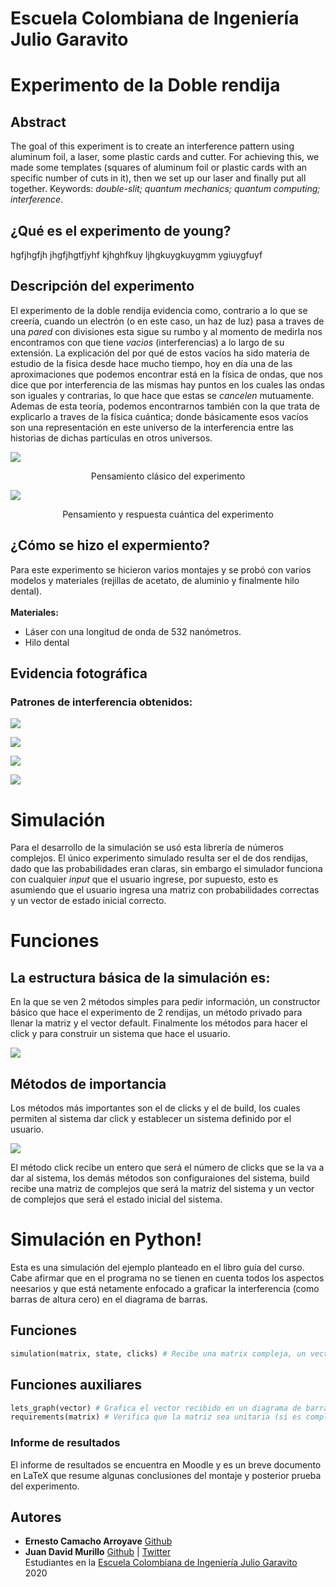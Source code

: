 # Escuela Colombiana de Ingeniería Julio Garavito

# Experimento de la Doble rendija
## Abstract
The goal of this experiment is to create an interference pattern using aluminum foil, a laser, some plastic cards and cutter. For achieving this, we made
some templates (squares of aluminum foil or plastic cards with an specific number of cuts in it), then we set up our laser and finally put all together.
Keywords: *double-slit; quantum mechanics; quantum computing; interference*.

## ¿Qué es el experimento de young?
hgfjhgfjh jhgfjhgtfjyhf kjhghfkuy ljhgkuygkuygmm ygiuygfuyf

## Descripción del experimento
El experimento de la doble rendija evidencia como, contrario a lo que se creería,
cuando un electrón (o en este caso, un haz de luz) pasa a traves de una *pared* con divisiones esta sigue su rumbo y al momento de medirla nos encontramos con que tiene *vacios* (interferencias) a lo largo de su
extensión. 
La explicación del por qué de estos vacíos ha sido materia de estudio de la fisica
desde hace mucho tiempo, hoy en día una de las aproximaciones que podemos encontrar está en la física de ondas, que nos dice que por interferencia de las mismas hay puntos en los cuales las ondas son iguales y contrarias, lo que hace que estas se *cancelen* mutuamente.
Ademas de esta teoría, podemos encontrarnos también con la que trata de explicarlo a traves de la física cuántica; donde básicamente esos vacíos son una representación en este universo de la interferencia entre las historias de dichas particulas en otros universos.


![](https://github.com/ErnestoCamachoA9805/calculadoraComplejos/blob/master/Simulacion/Simulacion/imagenes/Cl%C3%A1sico.jpg)
<p align="center">Pensamiento clásico del experimento</p>
<div align"center">
<img src="https://github.com/ErnestoCamachoA9805/calculadoraComplejos/blob/master/Simulacion/Simulacion/imagenes/Cu%C3%A1ntico.jpg">
</div>
<p align="center">Pensamiento y respuesta cuántica del experimento</p>

## ¿Cómo se hizo el expermiento?
Para este experimento se hicieron varios montajes y se probó con varios modelos y materiales (rejillas de acetato, de aluminio y finalmente hilo dental). <br/> <br/>
**Materiales:**
* Láser con una longitud de onda de 532 nanómetros.
* Hilo dental

## Evidencia fotográfica
### Patrones de interferencia obtenidos:
![](https://github.com/ErnestoCamachoA9805/calculadoraComplejos/blob/master/Simulacion/Simulacion/imagenes/DosRendijas.PNG)

![](https://github.com/ErnestoCamachoA9805/calculadoraComplejos/blob/master/Simulacion/Simulacion/imagenes/TresRendijas.PNG)

![](https://github.com/ErnestoCamachoA9805/calculadoraComplejos/blob/master/Simulacion/Simulacion/imagenes/CuatroRendijas.PNG)

![](https://github.com/ErnestoCamachoA9805/calculadoraComplejos/blob/master/Simulacion/Simulacion/imagenes/CincoRendijas.PNG)



# Simulación
Para el desarrollo de la simulación se usó esta librería de números complejos. El único experimento simulado resulta ser el de dos
rendijas, dado que las probabilidades eran claras, sin embargo el simulador funciona con cualquier *input* que el usuario 
ingrese, por supuesto, esto es asumiendo que el usuario ingresa una matriz con probabilidades correctas y un vector de estado inicial
correcto.

# Funciones
 ## La estructura básica de la simulación es:
 En la que se ven 2 métodos simples para pedir información, un constructor básico que hace el experimento de 2 rendijas, un método privado para llenar la matriz y el vector default. Finalmente los métodos para hacer el click y para construir un sistema que hace el usuario.
 
 ![](https://github.com/ErnestoCamachoA9805/calculadoraComplejos/blob/master/Simulacion/Simulacion/imagenes/EstructuraBasica.PNG) 
 
 ## Métodos de importancia
 Los métodos más importantes son el de clicks y el de build, los cuales permiten al sistema dar click y establecer un sistema definido por el usuario.
 
 ![](https://github.com/ErnestoCamachoA9805/calculadoraComplejos/blob/master/Simulacion/Simulacion/imagenes/MetodosFinales.PNG) 
 
 El método click recibe un entero que será el número de clicks que se la va a dar al sistema, los demás métodos son configuraiones del sistema, build recibe una matriz de complejos que será la matriz del sistema y un vector de complejos que será el estado inicial del sistema.

# Simulación en Python!
Esta es una simulación del ejemplo planteado en el libro guía del curso. Cabe afirmar que en el programa no se tienen en cuenta todos los aspectos neesarios y que está netamente enfocado a graficar la interferencia (como barras de altura cero) en el diagrama de barras.
## Funciones
```python
simulation(matrix, state, clicks) # Recibe una matrix compleja, un vector de estados complejo y el npumero de clicks. Retorna el vector con el estado resultante luego de la medición.
```
## Funciones auxiliares
```python
lets_graph(vector) # Grafica el vector recibido en un diagrama de barras usando la librería matplotlib.
requirements(matrix) # Verifica que la matriz sea unitaria (si es compleja) o estocástica (si es real).
```

### Informe de resultados
El informe de resultados se encuentra en Moodle y es un breve documento en LaTeX que resume algunas conclusiones del montaje y posterior prueba del experimento.

## Autores

* **Ernesto Camacho Arroyave** [Github](https://github.com/ErnestoCamachoA9805)
* **Juan David Murillo** [Github](https://github.com/juancho20sp) | [Twitter](https://twitter.com/juancho20sp)<br/>
Estudiantes en la [Escuela Colombiana de Ingeniería Julio Garavito](https://www.escuelaing.edu.co/es/) <br/>
2020 
